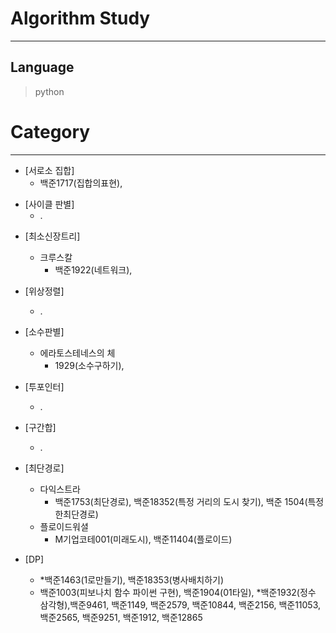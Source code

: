 # Algorithm Study
------------
## Language
> python
# Category 
------------
+ [서로소 집합]
  + 백준1717(집합의표현),

* [사이클 판별]
  * .

+ [최소신장트리]
  + 크루스칼
    + 백준1922(네트워크),

+ [위상정렬]
  + .

+ [소수판별]
  + 에라토스테네스의 체
    + 1929(소수구하기),

+ [투포인터]
  + .

+ [구간합]
  + .

+ [최단경로]
  + 다익스트라
    + 백준1753(최단경로), 백준18352(특정 거리의 도시 찾기), 백준 1504(특정한최단경로)
  + 플로이드워셜
    + M기업코테001(미래도시), 백준11404(플로이드) 

+ [DP]
  + *백준1463(1로만들기), 백준18353(병사배치하기)
  + 백준1003(피보나치 함수 파이썬 구현), 백준1904(01타일), *백준1932(정수 삼각형),백준9461, 백준1149, 백준2579, 백준10844, 백준2156, 백준11053, 백준2565, 백준9251, 백준1912, 백준12865

